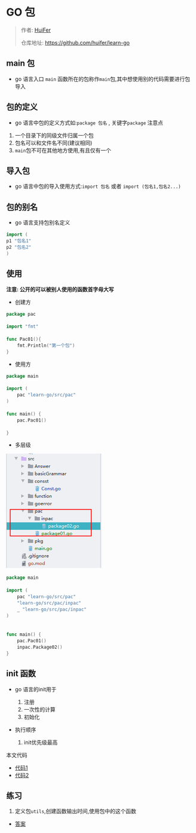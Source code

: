 # GO 包
> 作者: [HuiFer](https://github.com/huifer)
>
> 仓库地址: https://github.com/huifer/learn-go

## main 包
- go 语言入口 `main` 函数所在的包称作`main`包,其中想使用别的代码需要进行包导入

## 包的定义
- go 语言中包的定义方式如:`package 包名` , 关键字`package`
注意点
1. 一个目录下的同级文件归属一个包
2. 包名可以和文件名不同(建议相同)
3. `main`包不可在其他地方使用,有且仅有一个

## 导入包
- go 语言中包的导入使用方式:`import 包名` 或者 `import (包名1,包名2...)`


## 包的别名
- go 语言支持包别名定义

```go
import (
p1 "包名1"
p2 "包名2"
)

```

## 使用
**注意: 公开的可以被别人使用的函数首字母大写**
- 创建方

```go
package pac

import "fmt"

func Pac01(){
	fmt.Println("第一个包")
}
```

- 使用方

```go
package main

import (
	pac "learn-go/src/pac"
)

func main() {
	pac.Pac01()

}


```
- 多层级

![image-20200213113517970](assets/image-20200213113517970.png)
  
```go
package main

import (
	pac "learn-go/src/pac"
	"learn-go/src/pac/inpac"
	_ "learn-go/src/pac/inpac"
)


func main() {
	pac.Pac01()
	inpac.Package02()
}

```

## init 函数
- go 语言的init用于
    1. 注册
    2. 一次性的计算
    3. 初始化

- 执行顺序
    1. init优先级最高
    

本文代码
- [代码1](/pac)
- [代码2](/PackageMain.go)


## 练习
1. 定义包`utils`,创建函数输出时间,使用包中的这个函数
- [答案](/Answer/PackageAnswer.go)